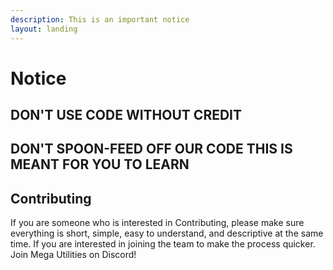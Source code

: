 ```yaml
---
description: This is an important notice
layout: landing
---
```


# Notice

## DON'T USE CODE WITHOUT CREDIT

## DON'T SPOON-FEED OFF OUR CODE THIS IS MEANT FOR YOU TO LEARN

## Contributing

If you are someone who is interested in Contributing, please make sure everything is short, simple, easy to understand, and descriptive at the same time. If you are interested in joining the team to make the process quicker. Join Mega Utilities on Discord!





